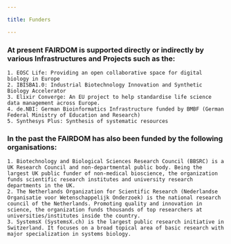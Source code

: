 ```yaml
---

title: Funders

---
```



### At present FAIRDOM is supported directly or indirectly by various Infrastructures and Projects such as the:

    1. EOSC Life: Providing an open collaborative space for digital biology in Europe
    2. IBISBA1.0: Industrial Biotechnology Innovation and Synthetic Biology Accelerator
    3. Elixir Converge: An EU project to help standardise life science data management across Europe. 
    4. de.NBI: German Bioinformatics Infrastructure funded by BMBF (German Federal Ministry of Education and Research)
    5. Synthesys Plus: Synthesis of systematic resources
    
### In the past the FAIRDOM has also been funded by the following organisations:
    1. Biotechnology and Biological Sciences Research Council (BBSRC) is a UK Research Council and non-departmental public body. Being the largest UK public funder of non-medical bioscience, the organization funds scientific research institutes and university research departments in the UK.
    2. The Netherlands Organization for Scientific Research (Nederlandse Organisatie voor Wetenschappelijk Onderzoek) is the national research council of the Netherlands. Promoting quality and innovation in science, the organization funds thousands of top researchers at universities/institutes inside the country.
    3. SystemsX (SystemsX.ch) is the largest public research initiative in Switzerland. It focuses on a broad topical area of basic research with major specialization in systems biology.
